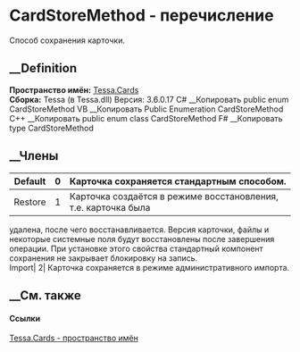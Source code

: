 # CardStoreMethod - перечисление
Способ сохранения карточки.
## __Definition
 **Пространство имён:** [Tessa.Cards](N_Tessa_Cards.htm)  
 **Сборка:** Tessa (в Tessa.dll) Версия: 3.6.0.17
C# __Копировать
     public enum CardStoreMethod
VB __Копировать
     Public Enumeration CardStoreMethod
C++ __Копировать
     public enum class CardStoreMethod
F# __Копировать
     type CardStoreMethod
##  __Члены
Default| 0|  Карточка сохраняется стандартным способом.  
---|---|---  
Restore| 1|  Карточка создаётся в режиме восстановления, т.е. карточка была
удалена, после чего восстанавливается. Версия карточки, файлы и некоторые
системные поля будут восстановлены после завершения операции. При установке
этого свойства стандартный компонент сохранения не закрывает блокировку на
запись.  
Import| 2|  Карточка сохраняется в режиме административного импорта.  
## __См. также
#### Ссылки
[Tessa.Cards - пространство имён](N_Tessa_Cards.htm)
